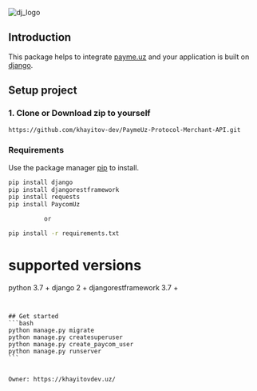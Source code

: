 ![dj_logo](https://i.pinimg.com/originals/73/b8/f2/73b8f2cac59ab9fb4078241808fbb507.jpg)
## Introduction

This package helps to integrate [payme.uz](http://payme.uz) and your application is built on [django](https://www.djangoproject.com/).

## Setup project

### 1. Clone or Download zip to yourself

```sh
https://github.com/khayitov-dev/PaymeUz-Protocol-Merchant-API.git
```

### Requirements

Use the package manager [pip](https://pip.pypa.io/en/stable/) to install.

```bash
pip install django
pip install djangorestframework
pip install requests
pip install PaycomUz 

          or  

pip install -r requirements.txt
```

# supported versions
python 3.7 +
django 2 +
djangorestframework 3.7 +
````


## Get started
```bash
python manage.py migrate
python manage.py createsuperuser
python manage.py create_paycom_user
python manage.py runserver
```


Owner: https://khayitovdev.uz/


